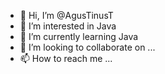 - 👋 Hi, I’m @AgusTinusT
- 👀 I’m interested in Java
- 🌱 I’m currently learning Java
- 💞️ I’m looking to collaborate on ...
- 📫 How to reach me ...

<!---
AgusTinusT/AgusTinusT is a ✨ special ✨ repository because its `README.md` (this file) appears on your GitHub profile.
You can click the Preview link to take a look at your changes.
--->
